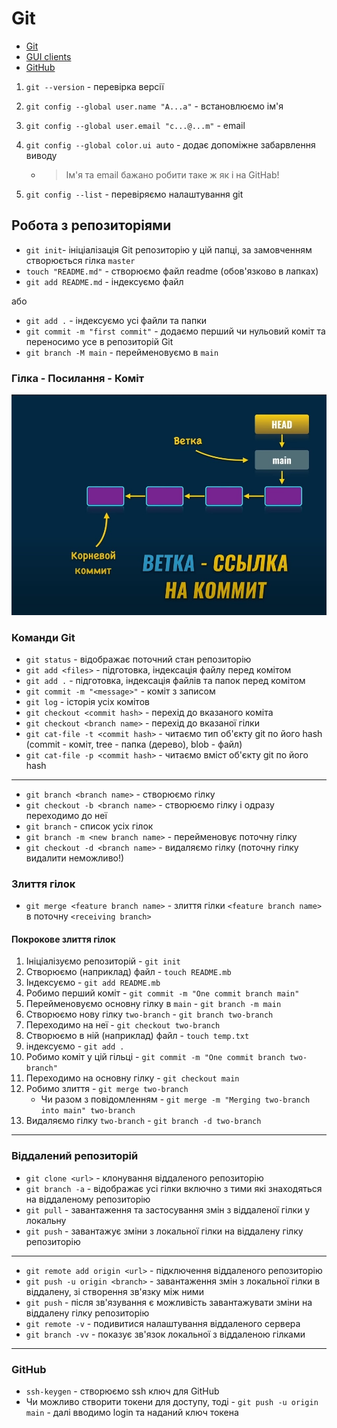 # Git

- [Git](https://git-scm.com/)
- [GUI clients](https://git-scm.com/download/gui/windows)
- [GitHub](https://github.com/)

1. `git --version` - перевірка версії
2. `git config --global user.name "A...a"` - встановлюємо ім'я
3. `git config --global user.email "c...@...m"` - email
4. `git config --global color.ui auto` - додає допоміжне забарвлення виводу

    - > Ім'я та email бажано робити таке ж як і на GitHab!

4. `git config --list` - перевіряємо налаштування git

## Робота з репозиторіями

 - `git init`- ініціалізація Git репозиторію у цій папці, за замовченням створюється гілка `master`
 - `touch "README.md"` - створюємо файл readme (обов'язково в лапках)
 - `git add README.md` - індексуємо файл 

або

 - `git add .` - індексуємо усі файли та папки
 - `git commit -m "first commit"` - додаємо перший чи нульовий коміт та переносимо усе в репозиторій Git
 - `git branch -M main` - перейменовуємо в `main`

### Гілка - Посилання - Коміт

![img1](images/img1.jpg)


### Команди Git

- `git status` - відображає поточний стан репозиторію
- `git add <files>` - підготовка, індексація файлу перед комітом
- `git add .` - підготовка, індексація файлів та папок перед комітом
- `git commit -m "<message>"` - коміт з записом
- `git log` - історія усіх комітов
- `git checkout <commit hash>` - перехід до вказаного коміта
- `git checkout <branch name>` - перехід до вказаної гілки
- `git cat-file -t <commit hash>` - читаємо тип об'єкту git по його hash (commit - коміт, tree - папка (дерево), blob - файл)
- `git cat-file -p <commit hash>` - читаємо вміст об'єкту git по його hash 
---
- `git branch <branch name>` - створюємо гілку
- `git checkout -b <branch name>` - створюємо гілку і одразу переходимо до неї
- `git branch` - список усіх гілок
- `git branch -m <new branch name>` - перейменовує поточну гілку
- `git checkout -d <branch name>` - видаляємо гілку (поточну гілку видалити неможливо!)

### Злиття гілок

- `git merge <feature branch name>` - злиття гілки `<feature branch name>` в поточну `<receiving branch>`

#### Покрокове злиття гілок

1. Ініціалізуємо репозиторій - `git init`
2. Створюємо (наприклад) файл - `touch README.mb`
3. Індексуємо - `git add README.mb`
4. Робимо перший коміт - `git commit -m "One commit branch main"`
5. Перейменовуємо основну гілку в `main` - `git branch -m main`
6. Створюємо нову гілку `two-branch` - `git branch two-branch`
7. Переходимо на неї - `git checkout two-branch`
8. Створюємо в ній (наприклад) файл - `touch temp.txt`
9. індексуємо - `git add .`
10. Робимо коміт у цій гільці - `git commit -m "One commit branch two-branch"`
11. Переходимо на основну гілку - `git checkout main`
12. Робимо злиття - `git merge two-branch`
    - Чи разом з повідомленням - `git merge -m "Merging two-branch into main" two-branch`
13. Видаляємо гілку `two-branch` - `git branch -d two-branch`
---

### Віддалений репозиторій

- `git clone <url>` - клонування віддаленого репозиторію
- `git branch -a` - відображає усі гілки включно з тими які знаходяться на віддаленому репозиторію
- `git pull` - завантаження та застосування змін з віддаленої гілки у локальну
- `git push` - завантажує зміни з локальної гілки на віддалену гілку репозиторію

---

- `git remote add origin <url>` - підключення віддаленого репозиторію
- `git push -u origin <branch>` - завантаження змін з локальної гілки в віддалену, зі створення зв'язку між ними 
- `git push` - після зв'язування є можливість завантажувати зміни на віддалену гілку репозиторію
- `git remote -v` - подивитися налаштування віддаленого сервера
- `git branch -vv` - показує зв'язок локальної з віддаленою гілками

---

### GitHub

- `ssh-keygen` - створюємо ssh ключ для GitHub
- Чи можливо створити токени для доступу, тоді - `git push -u origin main` - далі вводимо login та наданий ключ токена

